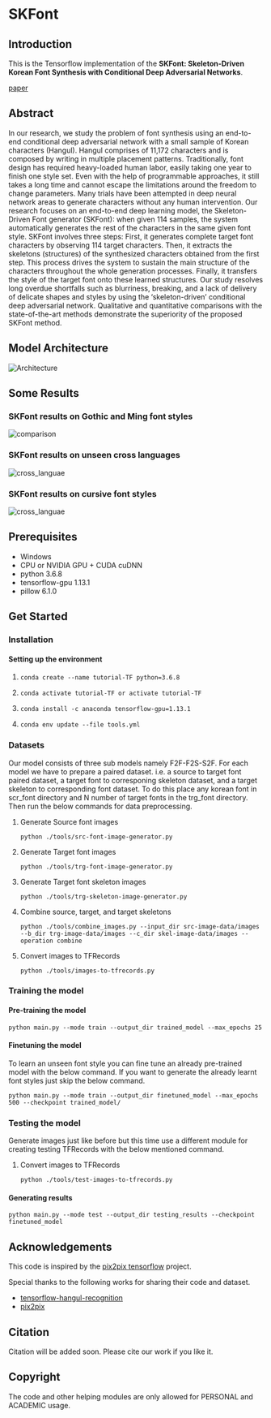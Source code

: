 # SKFont

## Introduction

This is the Tensorflow implementation of the **SKFont: Skeleton-Driven Korean Font Synthesis with Conditional Deep Adversarial Networks**.

[paper](https://link.springer.com/article/10.1007%2Fs10032-021-00374-4)

## Abstract
In our research, we study the problem of font synthesis using an end-to-end conditional deep adversarial network with a small sample of Korean characters (Hangul). Hangul comprises of 11,172 characters and is composed by writing in multiple placement patterns. Traditionally, font design has required heavy-loaded human labor, easily taking one year to finish one style set. Even with the help of programmable approaches, it still takes a long time and cannot escape the limitations around the freedom to change parameters. Many trials have been attempted in deep neural network areas to generate characters without any human intervention. Our research focuses on an end-to-end deep learning model, the Skeleton-Driven Font generator (SKFont): when given 114 samples, the system automatically generates the rest of the characters in the same given font style. SKFont involves three steps: First, it generates complete target font characters by observing 114 target characters. Then, it extracts the skeletons (structures) of the synthesized characters obtained from the first step. This process drives the system to sustain the main structure of the characters throughout the whole generation processes. Finally, it transfers the style of the target font onto these learned structures. Our study resolves long overdue shortfalls such as blurriness, breaking, and a lack of delivery of delicate shapes and styles by using the ‘skeleton-driven’ conditional deep adversarial network. Qualitative and quantitative comparisons with the state-of-the-art methods demonstrate the superiority of the proposed SKFont method.

## Model Architecture
![Architecture](imgs/architecture.png)

 ## Some Results

### SKFont results on Gothic and Ming font styles
![comparison](imgs/SKFont_results_more.png)

### SKFont results on unseen cross languages
![cross_languae](imgs/cross_language.png)

### SKFont results on cursive font styles
![cross_languae](imgs/cursive.png)

## Prerequisites

- Windows
- CPU or NVIDIA GPU + CUDA cuDNN
- python 3.6.8
- tensorflow-gpu 1.13.1
- pillow 6.1.0 

## Get Started

### Installation

#### Setting up the environment
1. ```
   conda create --name tutorial-TF python=3.6.8
   ```
2. ```
   conda activate tutorial-TF or activate tutorial-TF
   ```
3. ```
   conda install -c anaconda tensorflow-gpu=1.13.1
   ```
4. ```
   conda env update --file tools.yml
   ```

### Datasets
Our model consists of three sub models namely F2F-F2S-S2F. For each model we have to prepare a paired dataset. i.e. a source to target font paired dataset, a target font to corresponing skeleton dataset, and a target skeleton to corresponding font dataset. 
To do this place any korean font in scr_font directory and N number of target fonts in the trg_font directory. Then run the below commands for data preprocessing.

1. Generate Source font images
    ```
    python ./tools/src-font-image-generator.py
    ```
    
2. Generate Target font images
    ```
    python ./tools/trg-font-image-generator.py
    ```
    
3. Generate Target font skeleton images
    ```
    python ./tools/trg-skeleton-image-generator.py
    ```
    
4. Combine source, target, and target skeletons
    ```
    python ./tools/combine_images.py --input_dir src-image-data/images --b_dir trg-image-data/images --c_dir skel-image-data/images --operation combine
    ```
    
5. Convert images to TFRecords
    ```
    python ./tools/images-to-tfrecords.py
    ```
    
 ### Training the model
 
 #### Pre-training the model
 ```
 python main.py --mode train --output_dir trained_model --max_epochs 25 
 ```
 
 #### Finetuning the model
 To learn an unseen font style you can fine tune an already pre-trained model with the below command. If you want to generate the already learnt font styles just skip the below command.
 
 ```
 python main.py --mode train --output_dir finetuned_model --max_epochs 500 --checkpoint trained_model/ 
 ```
 
 ### Testing the model
 
Generate images just like before but this time use a different module for creating testing TFRecords with the below mentioned command.

1.  Convert images to TFRecords
    ```
    python ./tools/test-images-to-tfrecords.py
    ```
#### Generating results
 ```
python main.py --mode test --output_dir testing_results --checkpoint finetuned_model
 ```

## Acknowledgements

This code is inspired by the [pix2pix tensorflow](https://github.com/affinelayer/pix2pix-tensorflow) project.

Special thanks to the following works for sharing their code and dataset.

- [tensorflow-hangul-recognition](https://github.com/IBM/tensorflow-hangul-recognition)
- [pix2pix](https://github.com/affinelayer/pix2pix-tensorflow)

## Citation

Citation will be added soon. Please cite our work if you like it. 

## Copyright

The code and other helping modules are only allowed for PERSONAL and ACADEMIC usage.
